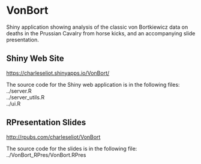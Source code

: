 # VonBort
Shiny application showing analysis of the classic von Bortkiewicz data on deaths in the Prussian Cavalry from horse kicks, and an accompanying slide presentation.

## Shiny Web Site
https://charleseliot.shinyapps.io/VonBort/

The source code for the Shiny web application is in the following files:  
../server.R  
../server_utils.R  
../ui.R  

## RPresentation Slides
http://rpubs.com/charleseliot/VonBort

The source code for the slides is in the following file:  
../VonBort_RPres/VonBort.RPres

